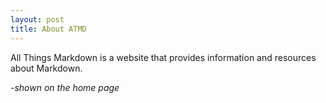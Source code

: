 ```yaml
---
layout: post
title: About ATMD
---
```


All Things Markdown is a website that provides information and resources about Markdown.

*-shown on the home page*
